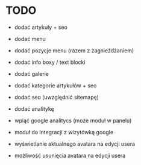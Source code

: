 # TODO

- dodać artykuły + seo
- dodać menu
- dodać pozycje menu (razem z zagnieżdżaniem)
- dodać info boxy / text blocki
- dodać galerie
- dodać kategorie artykułów + seo
- dodać seo (uwzględnić sitemapę)
- dodać analitykę
- wpiąć google analitycs (może moduł w panelu)
- moduł do integracji z wizytówką google

- wyświetlanie aktualnego avatara na edycji usera
- możliwość usunięcia avatara na edycji usera
